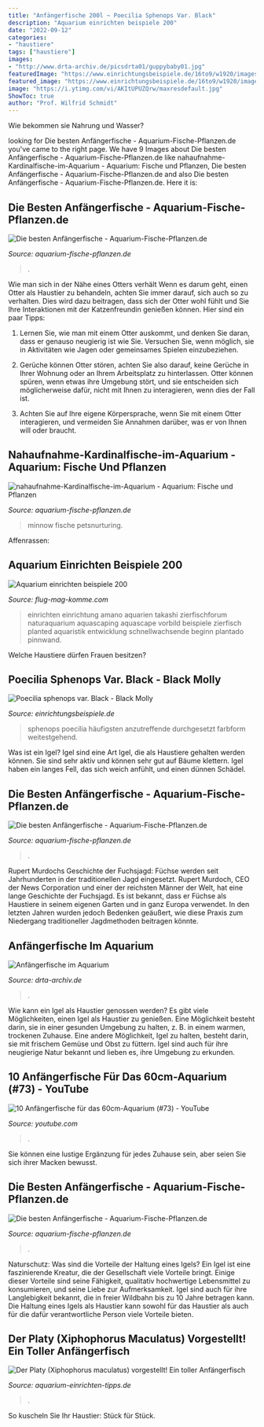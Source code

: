 ```yaml
---
title: "Anfängerfische 200l ~ Poecilia Sphenops Var. Black"
description: "Aquarium einrichten beispiele 200"
date: "2022-09-12"
categories:
- "haustiere"
tags: ["haustiere"]
images:
- "http://www.drta-archiv.de/picsdrta01/guppybaby01.jpg"
featuredImage: "https://www.einrichtungsbeispiele.de/16to9/w1920/images_8520/aquarium-einrichten-mit-alle-3-goldmollys-zusammen__417e7d1cedcaddf1e4af2fa899f1441d.jpg"
featured_image: "https://www.einrichtungsbeispiele.de/16to9/w1920/images_8520/aquarium-einrichten-mit-alle-3-goldmollys-zusammen__417e7d1cedcaddf1e4af2fa899f1441d.jpg"
image: "https://i.ytimg.com/vi/AKItUPUZQrw/maxresdefault.jpg"
ShowToc: true
author: "Prof. Wilfrid Schmidt"
---
```



Wie bekommen sie Nahrung und Wasser?

	

		
looking for Die besten Anfängerfische - Aquarium-Fische-Pflanzen.de you've came to the right page. We have 9 Images about Die besten Anfängerfische - Aquarium-Fische-Pflanzen.de like nahaufnahme-Kardinalfische-im-Aquarium - Aquarium: Fische und Pflanzen, Die besten Anfängerfische - Aquarium-Fische-Pflanzen.de and also Die besten Anfängerfische - Aquarium-Fische-Pflanzen.de. Here it is:
		
    
## Die Besten Anfängerfische - Aquarium-Fische-Pflanzen.de

<img loading=lazy src="https://aquarium-fische-pflanzen.de/wp-content/uploads/2018/07/Corydoras_panzerwelse-im-aquarium-1-768x344.jpg" onerror="this.onerror=null;this.src='https://tse1.mm.bing.net/th?id=OIP.cFMNTGwUnwXNJXlbbXjK5AHaDU&amp;pid=15.1';" alt="Die besten Anfängerfische - Aquarium-Fische-Pflanzen.de">

_Source: aquarium-fische-pflanzen.de_

>. 

	

Wie man sich in der Nähe eines Otters verhält
Wenn es darum geht, einen Otter als Haustier zu behandeln, achten Sie immer darauf, sich auch so zu verhalten. Dies wird dazu beitragen, dass sich der Otter wohl fühlt und Sie Ihre Interaktionen mit der Katzenfreundin genießen können. Hier sind ein paar Tipps:
1. Lernen Sie, wie man mit einem Otter auskommt, und denken Sie daran, dass er genauso neugierig ist wie Sie. Versuchen Sie, wenn möglich, sie in Aktivitäten wie Jagen oder gemeinsames Spielen einzubeziehen.

2. Gerüche können Otter stören, achten Sie also darauf, keine Gerüche in Ihrer Wohnung oder an Ihrem Arbeitsplatz zu hinterlassen. Otter können spüren, wenn etwas ihre Umgebung stört, und sie entscheiden sich möglicherweise dafür, nicht mit Ihnen zu interagieren, wenn dies der Fall ist.

3. Achten Sie auf Ihre eigene Körpersprache, wenn Sie mit einem Otter interagieren, und vermeiden Sie Annahmen darüber, was er von Ihnen will oder braucht.

    
## Nahaufnahme-Kardinalfische-im-Aquarium - Aquarium: Fische Und Pflanzen

<img loading=lazy src="https://aquarium-fische-pflanzen.de/wp-content/uploads/2019/10/nahaufnahme-Kardinalfische-im-Aquarium-768x509.jpg" onerror="this.onerror=null;this.src='https://tse1.mm.bing.net/th?id=OIP.ryv750aBZeUhZrH83yBoBwHaE6&amp;pid=15.1';" alt="nahaufnahme-Kardinalfische-im-Aquarium - Aquarium: Fische und Pflanzen">

_Source: aquarium-fische-pflanzen.de_

>minnow fische petsnurturing. 

	

Affenrassen:

    
## Aquarium Einrichten Beispiele 200

<img loading=lazy src="https://flug-mag-komme.com/csj/y3Z9niT1648QSCTpPIyZRAHaEY.jpg" onerror="this.onerror=null;this.src='https://tse2.mm.bing.net/th?id=OIP.gF7OGbz0poKNAMwVTQb1AwAAAA&amp;pid=15.1';" alt="Aquarium einrichten beispiele 200">

_Source: flug-mag-komme.com_

>einrichten einrichtung amano aquarien takashi zierfischforum naturaquarium aquascaping aquascape vorbild beispiele zierfisch planted aquaristik entwicklung schnellwachsende beginn plantado pinnwand. 

	

Welche Haustiere dürfen Frauen besitzen?

    
## Poecilia Sphenops Var. Black - Black Molly

<img loading=lazy src="https://www.einrichtungsbeispiele.de/16to9/w1920/images_8520/aquarium-einrichten-mit-alle-3-goldmollys-zusammen__417e7d1cedcaddf1e4af2fa899f1441d.jpg" onerror="this.onerror=null;this.src='https://tse4.mm.bing.net/th?id=OIP.0_jeootJ1olbEf7NHleyBwHaEK&amp;pid=15.1';" alt="Poecilia sphenops var. Black - Black Molly">

_Source: einrichtungsbeispiele.de_

>sphenops poecilia häufigsten anzutreffende durchgesetzt farbform weitestgehend. 

	

Was ist ein Igel?
Igel sind eine Art Igel, die als Haustiere gehalten werden können. Sie sind sehr aktiv und können sehr gut auf Bäume klettern. Igel haben ein langes Fell, das sich weich anfühlt, und einen dünnen Schädel.

    
## Die Besten Anfängerfische - Aquarium-Fische-Pflanzen.de

<img loading=lazy src="https://aquarium-fische-pflanzen.de/wp-content/uploads/2019/11/Kupfersalmler-nahaufnahme-im-Aquarium-halten-768x576.jpg" onerror="this.onerror=null;this.src='https://tse4.mm.bing.net/th?id=OIP.dVIenvpmjT5R737-DVozbgHaFj&amp;pid=15.1';" alt="Die besten Anfängerfische - Aquarium-Fische-Pflanzen.de">

_Source: aquarium-fische-pflanzen.de_

>. 

	

Rupert Murdochs Geschichte der Fuchsjagd: Füchse werden seit Jahrhunderten in der traditionellen Jagd eingesetzt.
Rupert Murdoch, CEO der News Corporation und einer der reichsten Männer der Welt, hat eine lange Geschichte der Fuchsjagd. Es ist bekannt, dass er Füchse als Haustiere in seinem eigenen Garten und in ganz Europa verwendet. In den letzten Jahren wurden jedoch Bedenken geäußert, wie diese Praxis zum Niedergang traditioneller Jagdmethoden beitragen könnte.

    
## Anfängerfische Im Aquarium

<img loading=lazy src="http://www.drta-archiv.de/picsdrta01/guppybaby01.jpg" onerror="this.onerror=null;this.src='https://tse3.mm.bing.net/th?id=OIP.NJw74nACIh8Oh4_FTeFwhAAAAA&amp;pid=15.1';" alt="Anfängerfische im Aquarium">

_Source: drta-archiv.de_

>. 

	

Wie kann ein Igel als Haustier genossen werden?
Es gibt viele Möglichkeiten, einen Igel als Haustier zu genießen. Eine Möglichkeit besteht darin, sie in einer gesunden Umgebung zu halten, z. B. in einem warmen, trockenen Zuhause. Eine andere Möglichkeit, Igel zu halten, besteht darin, sie mit frischem Gemüse und Obst zu füttern. Igel sind auch für ihre neugierige Natur bekannt und lieben es, ihre Umgebung zu erkunden.

    
## 10 Anfängerfische Für Das 60cm-Aquarium (#73) - YouTube

<img loading=lazy src="https://i.ytimg.com/vi/AKItUPUZQrw/maxresdefault.jpg" onerror="this.onerror=null;this.src='https://tse2.mm.bing.net/th?id=OIP.XY1z-lSwtaQhQN6OljkAGgHaEK&amp;pid=15.1';" alt="10 Anfängerfische für das 60cm-Aquarium (#73) - YouTube">

_Source: youtube.com_

>. 

	

Sie können eine lustige Ergänzung für jedes Zuhause sein, aber seien Sie sich ihrer Macken bewusst.

    
## Die Besten Anfängerfische - Aquarium-Fische-Pflanzen.de

<img loading=lazy src="https://aquarium-fische-pflanzen.de/wp-content/uploads/2019/12/moosbarbe-von-nahem-704x470.jpg" onerror="this.onerror=null;this.src='https://tse4.mm.bing.net/th?id=OIP.PopVWklVSzdJL2DJtmLrpAHaE8&amp;pid=15.1';" alt="Die besten Anfängerfische - Aquarium-Fische-Pflanzen.de">

_Source: aquarium-fische-pflanzen.de_

>. 

	

Naturschutz: Was sind die Vorteile der Haltung eines Igels?
Ein Igel ist eine faszinierende Kreatur, die der Gesellschaft viele Vorteile bringt. Einige dieser Vorteile sind seine Fähigkeit, qualitativ hochwertige Lebensmittel zu konsumieren, und seine Liebe zur Aufmerksamkeit. Igel sind auch für ihre Langlebigkeit bekannt, die in freier Wildbahn bis zu 10 Jahre betragen kann. Die Haltung eines Igels als Haustier kann sowohl für das Haustier als auch für die dafür verantwortliche Person viele Vorteile bieten.

    
## Der Platy (Xiphophorus Maculatus) Vorgestellt! Ein Toller Anfängerfisch

<img loading=lazy src="https://i0.wp.com/www.aquarium-einrichten-tipps.de/wp-content/uploads/2017/04/Platy.jpg?resize=424%2C283" onerror="this.onerror=null;this.src='https://tse3.mm.bing.net/th?id=OIP.-R8I_BPaS3kOvMcmNRoFVgHaE8&amp;pid=15.1';" alt="Der Platy (Xiphophorus maculatus) vorgestellt! Ein toller Anfängerfisch">

_Source: aquarium-einrichten-tipps.de_

>. 

	

So kuscheln Sie Ihr Haustier: Stück für Stück.

